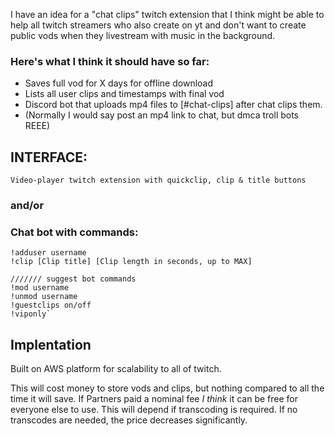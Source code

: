 I have an idea for a "chat clips" twitch extension that I think might be able to help 
all twitch streamers who also create on yt and don't want to create public vods when 
they livestream with music in the background.

### Here's what I think it should have so far:

* Saves full vod for X days for offline download
* Lists all user clips and timestamps with final vod
* Discord bot that uploads mp4 files to [#chat-clips] after chat clips them.
* (Normally I would say post an mp4 link to chat, but dmca troll bots REEE)

## INTERFACE:

    Video-player twitch extension with quickclip, clip & title buttons

### and/or

### Chat bot with commands: 

    !adduser username
    !clip [Clip title] [Clip length in seconds, up to MAX]

    /////// suggest bot commands
    !mod username
    !unmod username
    !guestclips on/off
    !viponly`


## Implentation

Built on AWS platform for scalability to all of twitch.

This will cost money to store vods and clips, but nothing compared to all the time it will save.
If Partners paid a nominal fee *I think* it can be free for everyone else to use.  This will depend 
if transcoding is required.  If no transcodes are needed, the price decreases significantly.
